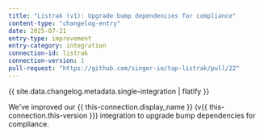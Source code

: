 ```yaml
---
title: "Listrak (v1): Upgrade bump dependencies for compliance"
content-type: "changelog-entry"
date: 2025-07-21
entry-type: improvement
entry-category: integration
connection-id: listrak
connection-version: 1
pull-request: "https://github.com/singer-io/tap-listrak/pull/22"
---
```

{{ site.data.changelog.metadata.single-integration | flatify }}

We've improved our {{ this-connection.display_name }} (v{{ this-connection.this-version }}) integration to upgrade bump dependencies for compliance.